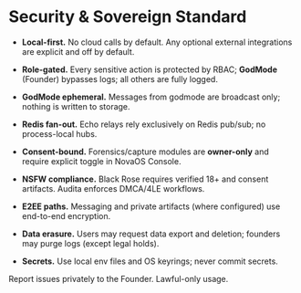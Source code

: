 # Security & Sovereign Standard

- **Local-first.** No cloud calls by default. Any optional external integrations are explicit and off by default.
- **Role-gated.** Every sensitive action is protected by RBAC; **GodMode** (Founder) bypasses logs; all others are fully logged.
- **GodMode ephemeral.** Messages from godmode are broadcast only; nothing is written to storage.
- **Redis fan-out.** Echo relays rely exclusively on Redis pub/sub; no process-local hubs.

- **Consent-bound.** Forensics/capture modules are **owner-only** and require explicit toggle in NovaOS Console.
- **NSFW compliance.** Black Rose requires verified 18+ and consent artifacts. Audita enforces DMCA/4LE workflows.
- **E2EE paths.** Messaging and private artifacts (where configured) use end-to-end encryption.
- **Data erasure.** Users may request data export and deletion; founders may purge logs (except legal holds).
- **Secrets.** Use local env files and OS keyrings; never commit secrets.

Report issues privately to the Founder. Lawful-only usage.
